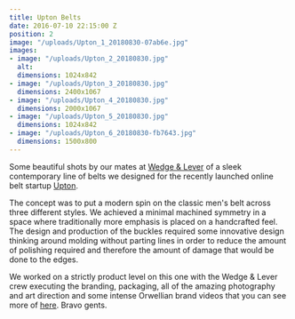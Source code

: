 ```yaml
---
title: Upton Belts
date: 2016-07-10 22:15:00 Z
position: 2
image: "/uploads/Upton_1_20180830-07ab6e.jpg"
images:
- image: "/uploads/Upton_2_20180830.jpg"
  alt: 
  dimensions: 1024x842
- image: "/uploads/Upton_3_20180830.jpg"
  dimensions: 2400x1067
- image: "/uploads/Upton_4_20180830.jpg"
  dimensions: 2000x1067
- image: "/uploads/Upton_5_20180830.jpg"
  dimensions: 1024x842
- image: "/uploads/Upton_6_20180830-fb7643.jpg"
  dimensions: 1500x800
---
```


Some beautiful shots by our mates at [Wedge & Lever](http://www.wedgeandlever.com/) of a sleek contemporary line of belts we designed for the recently launched online belt startup [Upton](http://uptonbelts.com/).

The concept was to put a modern spin on the classic men's belt across three different styles. We achieved a minimal machined symmetry in a space where traditionally more emphasis is placed on a handcrafted feel. The design and production of the buckles required some innovative design thinking around molding without parting lines in order to reduce the amount of polishing required and therefore the amount of damage that would be done to the edges.

We worked on a strictly product level on this one with the Wedge & Lever crew executing the branding, packaging, all of the amazing photography and art direction and some intense Orwellian brand videos that you can see more of [here](http://www.wedgeandlever.com/portfolio/upton-belts/). Bravo gents.

